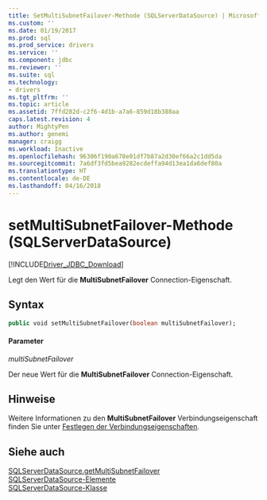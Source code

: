 ```yaml
---
title: SetMultiSubnetFailover-Methode (SQLServerDataSource) | Microsoft Docs
ms.custom: ''
ms.date: 01/19/2017
ms.prod: sql
ms.prod_service: drivers
ms.service: ''
ms.component: jdbc
ms.reviewer: ''
ms.suite: sql
ms.technology:
- drivers
ms.tgt_pltfrm: ''
ms.topic: article
ms.assetid: 7ffd282d-c2f6-4d1b-a7a6-859d18b388aa
caps.latest.revision: 4
author: MightyPen
ms.author: genemi
manager: craigg
ms.workload: Inactive
ms.openlocfilehash: 96306f190a678e01df7b87a2d30ef66a2c1dd5da
ms.sourcegitcommit: 7a6df3fd5bea9282ecdeffa94d13ea1da6def80a
ms.translationtype: HT
ms.contentlocale: de-DE
ms.lasthandoff: 04/16/2018
---
```

# <a name="setmultisubnetfailover-method-sqlserverdatasource"></a>setMultiSubnetFailover-Methode (SQLServerDataSource)
[!INCLUDE[Driver_JDBC_Download](../../../includes/driver_jdbc_download.md)]

  Legt den Wert für die **MultiSubnetFailover** Connection-Eigenschaft.  
  
## <a name="syntax"></a>Syntax  
  
```vb  
public void setMultiSubnetFailover(boolean multiSubnetFailover);  
```  
  
#### <a name="parameters"></a>Parameter  
 *multiSubnetFailover*  
  
 Der neue Wert für die **MultiSubnetFailover** Connection-Eigenschaft.  
  
## <a name="remarks"></a>Hinweise  
 Weitere Informationen zu den **MultiSubnetFailover** Verbindungseigenschaft finden Sie unter [Festlegen der Verbindungseigenschaften](../../../connect/jdbc/setting-the-connection-properties.md).  
  
## <a name="see-also"></a>Siehe auch  
 [SQLServerDataSource.getMultiSubnetFailover](../../../connect/jdbc/reference/getmultisubnetfailover-method-sqlserverdatasource.md)   
 [SQLServerDataSource-Elemente](../../../connect/jdbc/reference/sqlserverdatasource-members.md)   
 [SQLServerDataSource-Klasse](../../../connect/jdbc/reference/sqlserverdatasource-class.md)  
  
  
